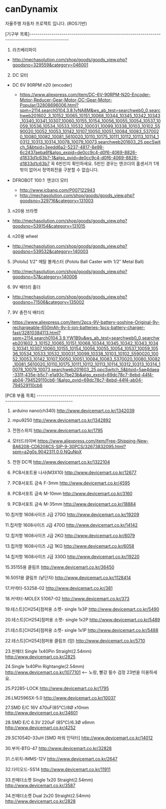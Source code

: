 # canDynamix
자율주행 자동차 프로젝트 입니다. (ROS기반)



[기구부 목록]-------------------------------------------------------------------------------------------------- 

 1. 라즈베리파이  
  - http://mechasolution.com/shop/goods/goods_view.php?goodsno=329559&category=046001

 2. DC 모터    
 - DC 6V 90RPM n20 (encoder)  
   - https://www.aliexpress.com/item/DC-6V-90RPM-N20-Encoder-Motor-Reducer-Gear-Motor-DC-Gear-Motor-Popular/32808696006.html?spm=2114.search0104.3.8.1vNA8M&ws_ab_test=searchweb0_0,searchweb201602_3_10152_10065_10151_10068_10344_10345_10342_10343_10340_10341_10307_10060_10155_10154_10056_10055_10054_10537_10059_10536_10534_10533_10532_100031_10099_10338_10103_10102_5590020_10052_10053_10142_10107_10050_10051_10084_10083_5370020_10080_10082_10081_5610020_10110_10175_10111_10112_10113_10114_10312_10313_10314_10078_10079_10073,searchweb201603_25,ppcSwitch_5&btsid=3eedd6a2-5237-4817-8e98-6c2437aeba6f&algo_expid=de0cc9c4-d0f6-4069-8826-d1833d1c63b7-1&algo_pvid=de0cc9c4-d0f6-4069-8826-d1833d1c63b7
   꼭 6핀인지 확인하세요. 5핀인 경우는 엔코더의 홀센서가 1개 밖이 없어서 정역회전을 구분할 수 없습니다.

 - DFROBOT 100:1  엔코더 모터   
   - http://www.icbanq.com/P007122943
   - http://mechasolution.com/shop/goods/goods_view.php?goodsno=329716&category=131003
    
 3. n20용 브라켓 
 - http://mechasolution.com/shop/goods/goods_view.php?goodsno=539154&category=131015

 4. n20용 wheel 
  - http://mechasolution.com/shop/goods/goods_view.php?goodsno=539532&category=140003

 5. [Pololu] 1/2" 메탈 볼캐스터 (Pololu Ball Caster with 1/2″ Metal Ball) 
  - http://mechasolution.com/shop/goods/goods_view.php?goodsno=57&category=140006

 6. 9V 배터리 홀더 
 - http://mechasolution.com/shop/goods/goods_view.php?goodsno=71506&category=135002

 7. 9V 충전식 배터리 
 - https://www.aliexpress.com/item/2pcs-9V-battery-soshine-Original-9v-rechargeable-650mAh-9v-li-ion-batteries-1pcs-battery-charger-fast/32810384113.html?spm=2114.search0104.3.9.YW1B9u&ws_ab_test=searchweb0_0,searchweb201602_3_10152_10065_10151_10068_10344_10345_10342_10343_10340_10341_10307_10060_10155_10154_10056_10055_10054_10537_10059_10536_10534_10533_10532_100031_10099_10338_10103_10102_5590020_10052_10053_10142_10107_10050_10051_10084_10083_5370020_10080_10082_10081_5610020_10110_10175_10111_10112_10113_10114_10312_10313_10314_10078_10079_10073,searchweb201603_25,ppcSwitch_5&btsid=5ae4daea-331f-435e-b5c7-e1a93c7be23b&algo_expid=69dc78c7-8ebd-44f4-ab04-794529110cb6-1&algo_pvid=69dc78c7-8ebd-44f4-ab04-794529110cb6



[PCB 부품 목록] ------------------------------------------------------------------------------------------------


1. arduino nano(ch340)		http://www.devicemart.co.kr/1342039

2. mpu9250			http://www.devicemart.co.kr/1342892

3. 전원스위치			http://www.devicemart.co.kr/1795

4. 모터드라이버			https://www.aliexpress.com/item/Free-Shipping-New-BA6208-CD6208CS-SIP-9-30PCS/32673832095.html?spm=a2g0s.9042311.0.0.NQuNpX

5. 전원 DC잭			http://www.devicemart.co.kr/1322104

6. PCB서포트용 나사(M3X10)		http://www.devicemart.co.kr/12677

7. PCB서포트 금속 F-3mm		http://www.devicemart.co.kr/4595

8. PCB서포트 금속 M-10mm		http://www.devicemart.co.kr/3160

9. PCB서포트 금속 M-35mm		http://www.devicemart.co.kr/18884

10.칩저항 1608사이즈 J급 270Ω	http://www.devicemart.co.kr/19209

11.칩저항 1608사이즈 J급 470Ω	http://www.devicemart.co.kr/14142

12.칩저항 1608사이즈 J급 2KΩ		http://www.devicemart.co.kr/6079

13.칩저항 1608사이즈 J급 1KΩ		http://www.devicemart.co.kr/6058

14.칩저항 1608사이즈 J급 330Ω	http://www.devicemart.co.kr/19220

15.35155용 클림프			http://www.devicemart.co.kr/36450

16.5051용 클림프 (낱단자)		http://www.devicemart.co.kr/1128414

17.커넥터-53258-02			http://www.devicemart.co.kr/381

18.커넥터-MOLEX 51067-02		http://www.devicemart.co.kr/373

19.테스트[CH254]점퍼용 소켓- single 1x3P http://www.devicemart.co.kr/5490

20.테스트[CH254]점퍼용 소켓- single 1x2P http://www.devicemart.co.kr/5489

21.테스트[CH254]점퍼용 소켓- single 1x1P http://www.devicemart.co.kr/5488

22.테스트[CH254]점퍼용 클림프 (암)	    http://www.devicemart.co.kr/5710

23.핀헤더 Single 1x40Pin Straight(2.54mm) http://www.devicemart.co.kr/2825

24.Single 1x40Pin Rightangle(2.54mm)	http://www.devicemart.co.kr/1077101  <-- 노랑, 빨강 필수 검정 23번을 이용하세요.

25.P2285-LOCK			http://www.devicemart.co.kr/1795

26.LM2596SX-5.0			http://www.devicemart.co.kr/10037

27.SMD E/C 16V 470uF(85℃)/8Ø x10mm http://www.devicemart.co.kr/34601

28.SMD E/C 6.3V 220uF (85℃)/6.3Ø x6mm http://www.devicemart.co.kr/4252

29.SC1054D-33uH [SMD 파워 인덕터]	http://www.devicemart.co.kr/14012

30.부저-BTG-47			http://www.devicemart.co.kr/32828

31.스위치-IMMS-12V			http://www.devicemart.co.kr/2647

32.다이오드-SS14			http://www.devicemart.co.kr/11911

33.핀헤더소켓 Single 1x20 Straight(2.54mm) http://www.devicemart.co.kr/3587

34.핀헤더소켓 Dual 2x20 Straight(2.54mm) http://www.devicemart.co.kr/2828


